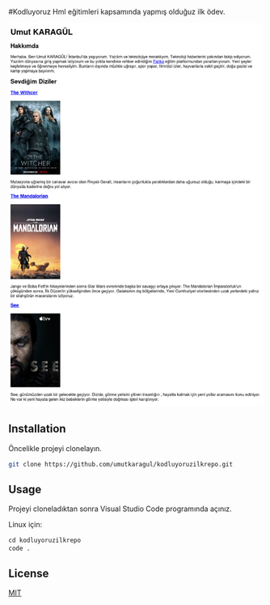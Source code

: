 #Kodluyoruz Hml eğitimleri kapsamında yapmış olduğuz ilk ödev.

![odevresmi](img/odev.jpg)

## Installation

Öncelikle projeyi clonelayın.

```bash
git clone https://github.com/umutkaragul/kodluyoruzilkrepo.git
```

## Usage

Projeyi cloneladıktan sonra Visual Studio Code programında açınız.

Linux için:
```linux
cd kodluyoruzilkrepo
code .
```

## License
[MIT](https://choosealicense.com/licenses/mit/)